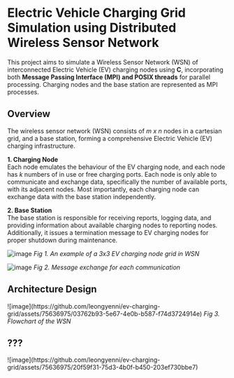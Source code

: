 <h1>Electric Vehicle Charging Grid Simulation using Distributed Wireless Sensor Network</h1>

This project aims to simulate a Wireless Sensor Network (WSN) of interconnected Electric Vehicle (EV) charging nodes using **C**, incorporating both **Message Passing Interface (MPI) and POSIX threads** for parallel processing. Charging nodes and the base station are represented as MPI processes.   

<h2>Overview</h2>
The wireless sensor network (WSN) consists of <em> m x n </em> nodes in a cartesian grid, and a base station, forming a comprehensive Electric Vehicle (EV) charging infrastructure.   

**1. Charging Node**    
Each node emulates the behaviour of the EV charging node, and each node has <em> k </em> numbers of in use or free charging ports. Each node is only able to communicate and exchange data, specifically the number of available ports, with its adjacent nodes. Most importantly, each charging node can exchange data with the base station independently.    

**2. Base Station**   
The base station is responsible for receiving reports, logging data, and providing information about available charging nodes to reporting nodes. Additionally, it issues a termination message to EV charging nodes for proper shutdown during maintenance.

![image](https://github.com/leongyenni/ev-charging-grid/assets/75636975/b884fc26-5f26-4464-9168-e1b82d232df8)
<em>Fig 1. An example of a 3x3 EV charging node grid in WSN </em>

![image](https://github.com/leongyenni/ev-charging-grid/assets/75636975/0fe11b3e-82c4-455b-8f1b-82dd08341d1d)
<em>Fig 2. Message exchange for each communication </em>

<h2>Architecture Design</h2>
![image](https://github.com/leongyenni/ev-charging-grid/assets/75636975/03762b93-5e67-4e0b-b587-f74d3724914e)
<em>Fig 3. Flowchart of the WSN </em>


<h2>???</h2>
![image](https://github.com/leongyenni/ev-charging-grid/assets/75636975/20f59f31-75d3-4b0f-b450-203ef730bbe7)


